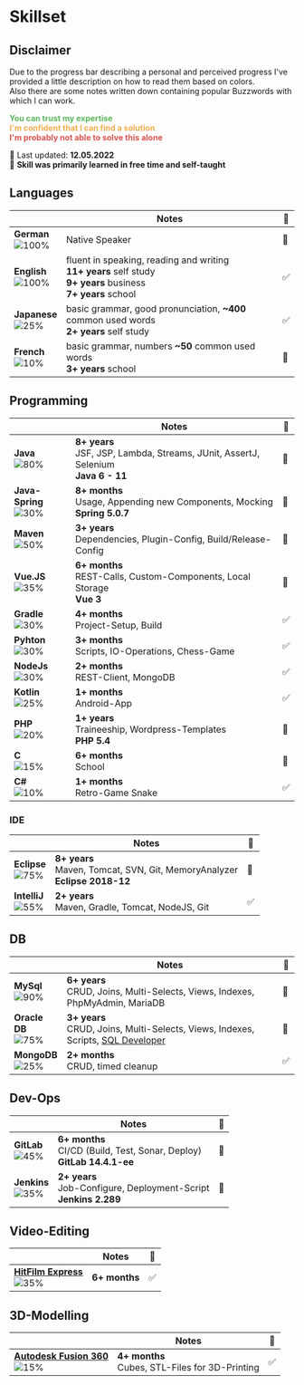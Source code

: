 # Skillset

## Disclaimer

Due to the progress bar describing a personal and perceived progress I've provided a little description on how to read them based on colors.<br>
Also there are some notes written down containing popular Buzzwords with which I can work.

<span style="color:#5cb85c">**You can trust my expertise**</span><br>
<span style="color:#f0ad4e">**I'm confident that I can find a solution**</span><br>
<span style="color:#d9534f">**I'm probably not able to solve this alone**</span>

📅 Last updated: **12.05.2022**<br>
📌 **Skill was primarily learned in free time and self-taught**<br>

## Languages

|                                                       | Notes                                                                                                               | 📌  |
|-------------------------------------------------------|---------------------------------------------------------------------------------------------------------------------|-----|
| **German**<br>![100%](https://progress-bar.dev/100/)  | Native Speaker                                                                                                      | 🔳  |
| **English**<br>![100%](https://progress-bar.dev/100/) | fluent in speaking, reading and writing<br>**11+ years** self study<br>**9+ years** business<br>**7+ years** school | ✅   |
| **Japanese**<br>![25%](https://progress-bar.dev/25/)  | basic grammar, good pronunciation, **~400** common used words<br>**2+ years** self study                            | ✅   |
| **French**<br>![10%](https://progress-bar.dev/10/)    | basic grammar, numbers **~50** common used words<br>**3+ years** school                                             | 🔳  |

## Programming

|                                                         | Notes                                                                                  | 📌  |
|---------------------------------------------------------|----------------------------------------------------------------------------------------|-----|
| **Java**<br>![80%](https://progress-bar.dev/80/)        | **8+ years**<br>JSF, JSP, Lambda, Streams, JUnit, AssertJ, Selenium<br>**Java 6 - 11** | 🔳  |
| **Java-Spring**<br>![30%](https://progress-bar.dev/30/) | **8+ months**<br>Usage, Appending new Components, Mocking<br>**Spring 5.0.7**          | 🔳  |
| **Maven**<br>![50%](https://progress-bar.dev/50/)       | **3+ years**<br>Dependencies, Plugin-Config, Build/Release-Config                      | 🔳  |
| **Vue.JS**<br>![35%](https://progress-bar.dev/35/)      | **6+ months**<br>REST-Calls, Custom-Components, Local Storage<br>**Vue 3**             | 🔳  |
| **Gradle**<br>![30%](https://progress-bar.dev/30/)      | **4+ months**<br>Project-Setup, Build                                                  | ✅   |
| **Pyhton**<br>![30%](https://progress-bar.dev/30/)      | **3+ months**<br>Scripts, IO-Operations, Chess-Game                                    | ✅   |
| **NodeJs**<br>![30%](https://progress-bar.dev/30/)      | **2+ months**<br>REST-Client, MongoDB                                                  | ✅   |
| **Kotlin**<br>![25%](https://progress-bar.dev/25/)      | **1+ months**<br>Android-App                                                           | ✅   |
| **PHP**<br>![20%](https://progress-bar.dev/20/)         | **1+ years**<br>Traineeship, Wordpress-Templates<br>**PHP 5.4**                        | 🔳  |
| **C**<br>![15%](https://progress-bar.dev/15/)           | **6+ months**<br>School                                                                | 🔳  |
| **C#**<br>![10%](https://progress-bar.dev/10/)          | **1+ months**<br>Retro-Game Snake                                                      | ✅   |

### IDE

|                                                      | Notes                                                                          | 📌  |
|------------------------------------------------------|--------------------------------------------------------------------------------|-----|
| **Eclipse**<br>![75%](https://progress-bar.dev/75/)  | **8+ years**<br>Maven, Tomcat, SVN, Git, MemoryAnalyzer<br>**Eclipse 2018-12** | 🔳  |
| **IntelliJ**<br>![55%](https://progress-bar.dev/55/) | **2+ years**<br>Maven, Gradle, Tomcat, NodeJS, Git                             | ✅   |

## DB

|                                                       | Notes                                                                                                                                                               | 📌  |
|-------------------------------------------------------|---------------------------------------------------------------------------------------------------------------------------------------------------------------------|-----|
| **MySql**<br>![90%](https://progress-bar.dev/90/)     | **6+ years**<br>CRUD, Joins, Multi-Selects, Views, Indexes, PhpMyAdmin, MariaDB                                                                                     | 🔳  |
| **Oracle DB**<br>![75%](https://progress-bar.dev/75/) | **3+ years**<br>CRUD, Joins, Multi-Selects, Views, Indexes, Scripts, [SQL Developer](https://www.oracle.com/database/technologies/appdev/sqldeveloper-landing.html) | 🔳  |
| **MongoDB**<br>![25%](https://progress-bar.dev/25/)   | **2+ months**<br>CRUD, timed cleanup                                                                                                                                | ✅   |

## Dev-Ops

|                                                     | Notes                                                                       | 📌  |
|-----------------------------------------------------|-----------------------------------------------------------------------------|-----|
| **GitLab**<br>![45%](https://progress-bar.dev/45/)  | **6+ months**<br>CI/CD (Build, Test, Sonar, Deploy)<br>**GitLab 14.4.1-ee** | 🔳  |
| **Jenkins**<br>![35%](https://progress-bar.dev/35/) | **2+ years**<br>Job-Configure, Deployment-Script<br>**Jenkins 2.289**       | 🔳  |

## Video-Editing

|                                                                                                            | Notes         | 📌  |
|------------------------------------------------------------------------------------------------------------|---------------|-----|
| **[HitFilm Express](https://fxhome.com/product/hitfilm-express)** <br>![35%](https://progress-bar.dev/35/) | **6+ months** | ✅   |

## 3D-Modelling

|                                                                                                                          | Notes                                             | 📌  |
|--------------------------------------------------------------------------------------------------------------------------|---------------------------------------------------|-----|
| **[Autodesk Fusion 360](https://www.autodesk.de/products/fusion-360/overview)** <br>![15%](https://progress-bar.dev/15/) | **4+ months**<br>Cubes, STL-Files for 3D-Printing | ✅   |
